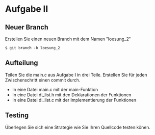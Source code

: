 Aufgabe II
==========


Neuer Branch
------------

Erstellen Sie einen neuen Branch mit dem Namen "loesung_2"

    $ git branch -b loesung_2


Aufteilung
----------

Teilen Sie die main.c aus Aufgabe I in drei Teile. Erstellen Sie für jeden Zwischenschritt einen commit durch.

 - In eine Datei main.c  mit der main-Funktion
 - In eine Datei dl_list.h mit den Deklarationen der Funktionen
 - In eine Datei dl_list.c mit der Implementierung der Funktionen

Testing
-------

Überlegen Sie sich eine Strategie wie Sie Ihren Quellcode testen könen.
